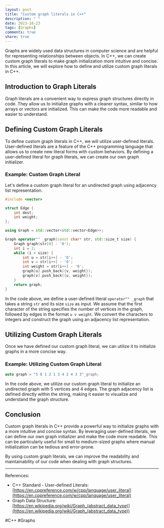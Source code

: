 ```yaml
---
layout: post
title: "Custom graph literals in C++"
description: " "
date: 2023-10-23
tags: [Graphs]
comments: true
share: true
---
```


Graphs are widely used data structures in computer science and are helpful for representing relationships between objects. In C++, we can create custom graph literals to make graph initialization more intuitive and concise. In this article, we will explore how to define and utilize custom graph literals in C++.

## Introduction to Graph Literals

Graph literals are a convenient way to express graph structures directly in code. They allow us to initialize graphs with a cleaner syntax, similar to how arrays or vectors are initialized. This can make the code more readable and easier to understand.

## Defining Custom Graph Literals

To define custom graph literals in C++, we will utilize user-defined literals. User-defined literals are a feature of the C++ programming language that allows us to create new literal forms with custom behaviors. By defining a user-defined literal for graph literals, we can create our own graph initializer.

### Example: Custom Graph Literal

Let's define a custom graph literal for an undirected graph using adjacency list representation.

```cpp
#include <vector>

struct Edge {
    int dest;
    int weight;
};

using Graph = std::vector<std::vector<Edge>>;

Graph operator"" _graph(const char* str, std::size_t size) {
    Graph graph(str[0] - '0');
    int i = 2;
    while (i < size) {
        int u = str[i++] - '0';
        int v = str[i++] - '0';
        int weight = str[i++] - '0';
        graph[u].push_back({v, weight});
        graph[v].push_back({u, weight});
    }
    return graph;
}
```

In the code above, we define a user-defined literal `operator"" _graph` that takes a string `str` and its size `size` as input. We assume that the first character of the string specifies the number of vertices in the graph, followed by edges in the format `u v weight`. We convert the characters to integers and construct the graph using an adjacency list representation.

## Utilizing Custom Graph Literals

Once we have defined our custom graph literal, we can utilize it to initialize graphs in a more concise way.

### Example: Utilizing Custom Graph Literal

```cpp
auto graph = "5 0 1 2 1 3 4 2 4 3 3"_graph;
```

In the code above, we utilize our custom graph literal to initialize an undirected graph with 5 vertices and 4 edges. The graph adjacency list is defined directly within the string, making it easier to visualize and understand the graph structure.

## Conclusion

Custom graph literals in C++ provide a powerful way to initialize graphs with a more intuitive and concise syntax. By leveraging user-defined literals, we can define our own graph initializer and make the code more readable. This can be particularly useful for small to medium-sized graphs where manual initialization can be tedious and error-prone.

By using custom graph literals, we can improve the readability and maintainability of our code when dealing with graph structures.

---

References:
- C++ Standard - User-defined Literals: [https://en.cppreference.com/w/cpp/language/user_literal](https://en.cppreference.com/w/cpp/language/user_literal)
- Graph Data Structure: [https://en.wikipedia.org/wiki/Graph_(abstract_data_type)](https://en.wikipedia.org/wiki/Graph_(abstract_data_type)) 

#C++ #Graphs